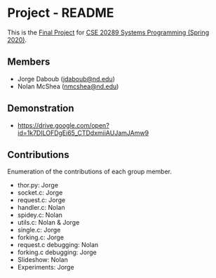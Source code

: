 # Project - README

This is the [Final Project] for [CSE 20289 Systems Programming (Spring 2020)].

## Members

- Jorge Daboub (jdaboub@nd.edu)
- Nolan McShea (nmcshea@nd.edu)

## Demonstration

- https://drive.google.com/open?id=1k7DILOFDgEi65_CTDdxmiiAUJamJAmw9

## Contributions

Enumeration of the contributions of each group member.

[Final Project]: https://www3.nd.edu/~pbui/teaching/cse.20289.sp20/project.html
[CSE 20289 Systems Programming (Spring 2020)]: https://www3.nd.edu/~pbui/teaching/cse.20289.sp20/

- thor.py: Jorge
- socket.c: Jorge
- request.c: Jorge
- handler.c: Nolan
- spidey.c: Nolan
- utils.c: Nolan & Jorge
- single.c: Jorge
- forking.c: Jorge
- request.c debugging: Nolan
- forking.c debugging: Jorge
- Slideshow: Nolan
- Experiments: Jorge
